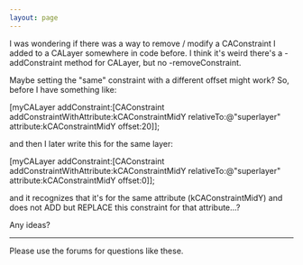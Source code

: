 ```yaml
---
layout: page
---
```


I was wondering if there was a way to remove / modify a CAConstraint I added to a CALayer somewhere in code before.
I think it's weird there's a -addConstraint method for CALayer, but no -removeConstraint.

Maybe setting the "same" constraint with a different offset might work?
So, before I have something like:
    
[myCALayer addConstraint:[CAConstraint addConstraintWithAttribute:kCAConstraintMidY relativeTo:@"superlayer" attribute:kCAConstraintMidY offset:20]];

and then I later write this for the same layer:
    
[myCALayer addConstraint:[CAConstraint addConstraintWithAttribute:kCAConstraintMidY relativeTo:@"superlayer" attribute:kCAConstraintMidY offset:0]];

and it recognizes that it's for the same attribute (kCAConstraintMidY) and does not ADD but REPLACE this constraint for that attribute...?

Any ideas?

----
Please use the forums for questions like these.
